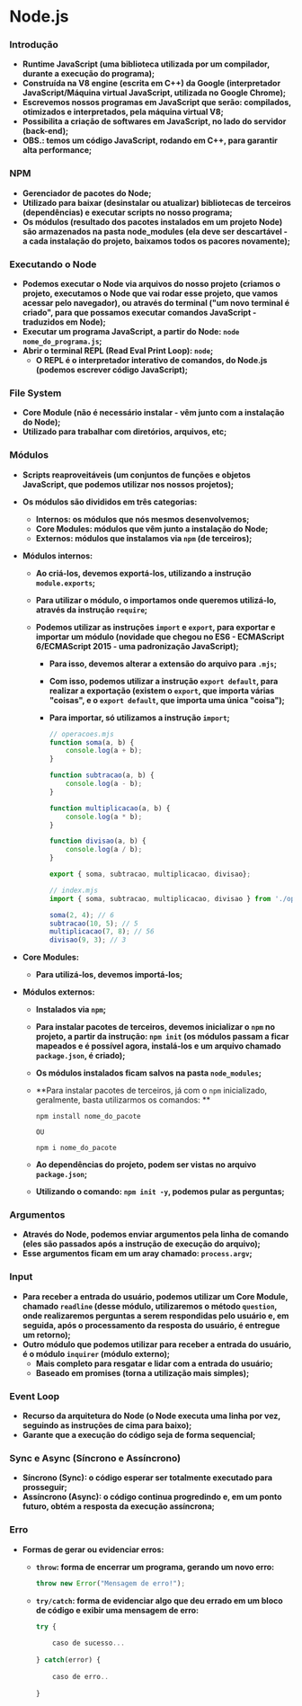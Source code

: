 # Node.js



### Introdução

- **Runtime JavaScript (uma biblioteca utilizada por um compilador, durante a execução do programa);**
- **Construída na V8 engine (escrita em C++) da Google (interpretador JavaScript/Máquina virtual JavaScript, utilizada no Google Chrome);**
- **Escrevemos nossos programas em JavaScript que serão: compilados, otimizados e interpretados, pela máquina virtual V8;**
- **Possibilita a criação de softwares em JavaScript, no lado do servidor (back-end);**
- **OBS.: temos um código JavaScript, rodando em C++, para garantir alta performance;**



### NPM

- **Gerenciador de pacotes do Node;**
- **Utilizado para baixar (desinstalar ou atualizar) bibliotecas de terceiros (dependências) e executar scripts no nosso programa;**
- **Os módulos (resultado dos pacotes instalados em um projeto Node) são armazenados na pasta node_modules (ela deve ser descartável - a cada instalação do projeto, baixamos todos os pacores novamente);**



###  Executando o Node

- **Podemos executar o Node via arquivos do nosso projeto (criamos o projeto, executamos o Node que vai rodar esse projeto, que vamos acessar pelo navegador), ou através do terminal ("um novo terminal é criado", para que possamos executar comandos JavaScript - traduzidos em Node);**
- **Executar um programa JavaScript, a partir do Node: `node nome_do_programa.js`;**
- **Abrir o terminal REPL (Read Eval Print Loop): `node`;**
  - **O REPL é o interpretador interativo de comandos, do Node.js (podemos escrever código JavaScript);**



### File System

- **Core Module (não é necessário instalar - vêm junto com a instalação do Node);**
- **Utilizado para trabalhar com diretórios, arquivos, etc;**



### Módulos

- **Scripts reaproveitáveis (um conjuntos de funções e objetos JavaScript, que podemos utilizar nos nossos projetos);**

- **Os módulos são divididos em três categorias:**

  - **Internos: os módulos que nós mesmos desenvolvemos;**
  - **Core Modules: módulos que vêm junto a instalação do Node;**
  - **Externos: módulos que instalamos via `npm` (de terceiros);**

- **Módulos internos:**

  - **Ao criá-los, devemos exportá-los, utilizando a instrução `module.exports`;**

  - **Para utilizar o módulo, o importamos onde queremos utilizá-lo, através da instrução `require`;**

  - **Podemos utilizar as instruções `import` e `export`, para exportar e importar um módulo (novidade que chegou no ES6 - ECMAScript 6/ECMAScript 2015 - uma padronização JavaScript);**

    - **Para isso, devemos alterar a extensão do arquivo para `.mjs`;**

    - **Com isso, podemos utilizar a instrução `export default`, para realizar a exportação (existem o `export`, que importa várias "coisas", e o `export default`, que importa uma única "coisa");**

    - **Para importar, só utilizamos a instrução `import`;**

      ```javascript
      // operacoes.mjs
      function soma(a, b) {
          console.log(a + b);
      }
      
      function subtracao(a, b) {
          console.log(a - b);
      }
      
      function multiplicacao(a, b) {
          console.log(a * b);
      }
      
      function divisao(a, b) {
          console.log(a / b);
      }
      
      export { soma, subtracao, multiplicacao, divisao};
      
      // index.mjs
      import { soma, subtracao, multiplicacao, divisao } from './operacoes.mjs';
      
      soma(2, 4); // 6
      subtracao(10, 5); // 5
      multiplicacao(7, 8); // 56
      divisao(9, 3); // 3
      ```

- **Core Modules:**

  - **Para utilizá-los, devemos importá-los;**

- **Módulos externos:**

  - **Instalados via `npm`;**

  - **Para instalar pacotes de terceiros, devemos inicializar o `npm` no projeto, a partir da instrução: `npm init` (os módulos passam a ficar mapeados e é possível agora, instalá-los e um arquivo chamado `package.json`, é criado);**

  - **Os módulos instalados ficam salvos na pasta `node_modules`;**

  - **Para instalar pacotes de terceiros, já com o `npm` inicializado, geralmente, basta utilizarmos os comandos: **

    ```shell
    npm install nome_do_pacote
    
    OU
    
    npm i nome_do_pacote
    ```

  - **Ao dependências do projeto, podem ser vistas no arquivo `package.json`;**
  - **Utilizando o comando: `npm init -y`, podemos pular as perguntas;**



### Argumentos

- **Através do Node, podemos enviar argumentos pela linha de comando (eles são passados após a instrução de execução do arquivo);**
- **Esse argumentos ficam em um aray chamado: `process.argv`;**



### Input

- **Para receber a entrada do usuário, podemos utilizar um Core Module, chamado `readline` (desse módulo, utilizaremos o método `question`, onde realizaremos perguntas a serem respondidas pelo usuário e, em seguida, após o processamento da resposta do usuário, é entregue um retorno);**
- **Outro módulo que podemos utilizar para receber a entrada do usuário, é o módulo `inquirer` (módulo externo);**
  - **Mais completo para resgatar e lidar com a entrada do usuário;**
  - **Baseado em promises (torna a utilização mais simples);**



### Event Loop

- **Recurso da arquitetura do Node (o Node executa uma linha por vez, seguindo as instruções de cima para baixo);**
- **Garante que a execução do código seja de forma sequencial;**



### Sync e Async (Síncrono e Assíncrono)

- **Síncrono (Sync): o código esperar ser totalmente executado para prosseguir;**
- **Assíncrono (Async): o código continua progredindo e, em um ponto futuro, obtém a resposta da execução assíncrona;**



### Erro

- **Formas de gerar ou evidenciar erros:**

  - **`throw`: forma de encerrar um programa, gerando um novo erro:**

    ```javascript
    throw new Error("Mensagem de erro!");
    ```

  - **`try/catch`: forma de evidenciar algo que deu errado em um bloco de código e exibir uma mensagem de erro:**

    ```javascript
    try {
        
        caso de sucesso...
        
    } catch(error) {
        
        caso de erro..
        
    }
    ```
